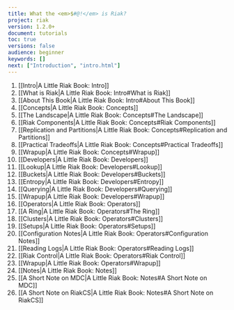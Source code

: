 ```yaml
---
title: What the <em>$#@!</em> is Riak?
project: riak
version: 1.2.0+
document: tutorials
toc: true
versions: false
audience: beginner
keywords: []
next: ["Introduction", "intro.html"]
---
```


1. [[Intro|A Little Riak Book: Intro]]
  1. [[What is Riak|A Little Riak Book: Intro#What is Riak]]
  1. [[About This Book|A Little Riak Book: Intro#About This Book]]
1. [[Concepts|A Little Riak Book: Concepts]]
  1. [[The Landscape|A Little Riak Book: Concepts#The Landscape]]
  1. [[Riak Components|A Little Riak Book: Concepts#Riak Components]]
  1. [[Replication and Partitions|A Little Riak Book: Concepts#Replication and Partitions]]
  1. [[Practical Tradeoffs|A Little Riak Book: Concepts#Practical Tradeoffs]]
  1. [[Wrapup|A Little Riak Book: Concepts#Wrapup]]
1. [[Developers|A Little Riak Book: Developers]]
  1. [[Lookup|A Little Riak Book: Developers#Lookup]]
  1. [[Buckets|A Little Riak Book: Developers#Buckets]]
  1. [[Entropy|A Little Riak Book: Developers#Entropy]]
  1. [[Querying|A Little Riak Book: Developers#Querying]]
  1. [[Wrapup|A Little Riak Book: Developers#Wrapup]]
1. [[Operators|A Little Riak Book: Operators]]
  1. [[A Ring|A Little Riak Book: Operators#The Ring]]
  1. [[Clusters|A Little Riak Book: Operators#Clusters]]
  1. [[Setups|A Little Riak Book: Operators#Setups]]
  1. [[Configuration Notes|A Little Riak Book: Operators#Configuration Notes]]
  1. [[Reading Logs|A Little Riak Book: Operators#Reading Logs]]
  1. [[Riak Control|A Little Riak Book: Operators#Riak Control]]
  1. [[Wrapup|A Little Riak Book: Operators#Wrapup]]
1. [[Notes|A Little Riak Book: Notes]]
  1. [[A Short Note on MDC|A Little Riak Book: Notes#A Short Note on MDC]]
  1. [[A Short Note on RiakCS|A Little Riak Book: Notes#A Short Note on RiakCS]]
